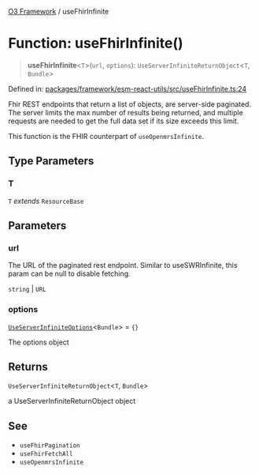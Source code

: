 [O3 Framework](../API.md) / useFhirInfinite

# Function: useFhirInfinite()

> **useFhirInfinite**\<`T`\>(`url`, `options`): `UseServerInfiniteReturnObject`\<`T`, `Bundle`\>

Defined in: [packages/framework/esm-react-utils/src/useFhirInfinite.ts:24](https://github.com/UjjawalPrabhat/openmrs-esm-core/blob/main/packages/framework/esm-react-utils/src/useFhirInfinite.ts#L24)

Fhir REST endpoints that return a list of objects, are server-side paginated.
The server limits the max number of results being returned, and multiple requests are needed to get the full data set
if its size exceeds this limit.

This function is the FHIR counterpart of `useOpenmrsInfinite`.

## Type Parameters

### T

`T` *extends* `ResourceBase`

## Parameters

### url

The URL of the paginated rest endpoint.
           Similar to useSWRInfinite, this param can be null to disable fetching.

`string` | `URL`

### options

[`UseServerInfiniteOptions`](../interfaces/UseServerInfiniteOptions.md)\<`Bundle`\> = `{}`

The options object

## Returns

`UseServerInfiniteReturnObject`\<`T`, `Bundle`\>

a UseServerInfiniteReturnObject object

## See

 - `useFhirPagination`
 - `useFhirFetchAll`
 - `useOpenmrsInfinite`
